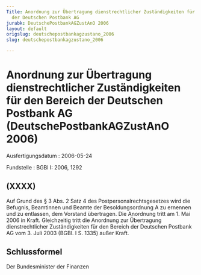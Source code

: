 ```yaml
---
Title: Anordnung zur Übertragung dienstrechtlicher Zuständigkeiten für den  Bereich
  der Deutschen Postbank AG
jurabk: DeutschePostbankAGZustAnO 2006
layout: default
origslug: deutschepostbankagzustano_2006
slug: deutschepostbankagzustano_2006

---
```


# Anordnung zur Übertragung dienstrechtlicher Zuständigkeiten für den  Bereich der Deutschen Postbank AG (DeutschePostbankAGZustAnO 2006)

Ausfertigungsdatum
:   2006-05-24

Fundstelle
:   BGBl I: 2006, 1292



## (XXXX)

Auf Grund des § 3 Abs. 2 Satz 4 des Postpersonalrechtsgesetzes wird die Befugnis, Beamtinnen und Beamte der Besoldungsordnung A zu ernennen und zu entlassen, dem Vorstand übertragen.
Die Anordnung tritt am 1. Mai 2006 in Kraft. Gleichzeitig tritt die Anordnung zur Übertragung dienstrechtlicher Zuständigkeiten für den Bereich der Deutschen Postbank AG vom 3. Juli 2003 (BGBl. I S. 1335) außer Kraft.


## Schlussformel

Der Bundesminister der Finanzen

